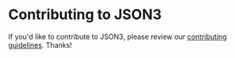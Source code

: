# Contributing to JSON3

If you'd like to contribute to JSON3, please review
our [contributing guidelines](http://bestiejs.github.io/json3/#section_5). Thanks!

